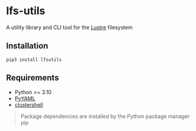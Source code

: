 # lfs-utils

A utility library and CLI tool for the [Lustre](https://www.lustre.org/) filesystem

## Installation

```pip3 install lfsutils```

## Requirements

* Python >= 3.10
* [PyYAML](https://pypi.org/project/PyYAML/)
* [clustershell](https://clustershell.readthedocs.io/en/latest/index.html)

> Package dependencies are installed by the Python package manager pip
